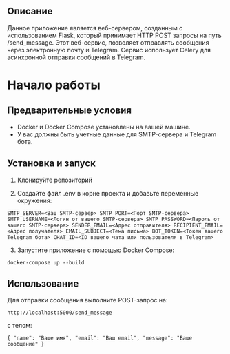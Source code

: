 ## Описание

Данное приложение является веб-сервером, созданным с использованием Flask, который принимает HTTP POST запросы на путь /send_message. Этот веб-сервис, позволяет отправлять сообщения через электронную почту и Telegram. Сервис использует Celery для асинхронной отправки сообщений в Telegram.

# Начало работы

## Предварительные условия

* Docker и Docker Compose установлены на вашей машине.
* У вас должны быть учетные данные для SMTP-сервера и Telegram бота.

## Установка и запуск
1. Клонируйте репозиторий

2. Создайте файл .env в корне проекта и добавьте переменные окружения:

`SMTP_SERVER=<Ваш SMTP-сервер>
SMTP_PORT=<Порт SMTP-сервера>
SMTP_USERNAME=<Логин от вашего SMTP-сервера>
SMTP_PASSWORD=<Пароль от вашего SMTP-сервера>
SENDER_EMAIL=<Адрес отправителя>
RECIPIENT_EMAIL=<Адрес получателя>
EMAIL_SUBJECT=<Тема письма>
BOT_TOKEN=<Токен вашего Telegram бота>
CHAT_ID=<ID вашего чата или пользователя в Telegram>
`

3. Запустите приложение с помощью Docker Compose:

`docker-compose up --build`

## Использование

Для отправки сообщения выполните POST-запрос на:

`http://localhost:5000/send_message`

с телом:

`{
    "name": "Ваше имя",
    "email": "Ваш email",
    "message": "Ваше сообщение"
}`


